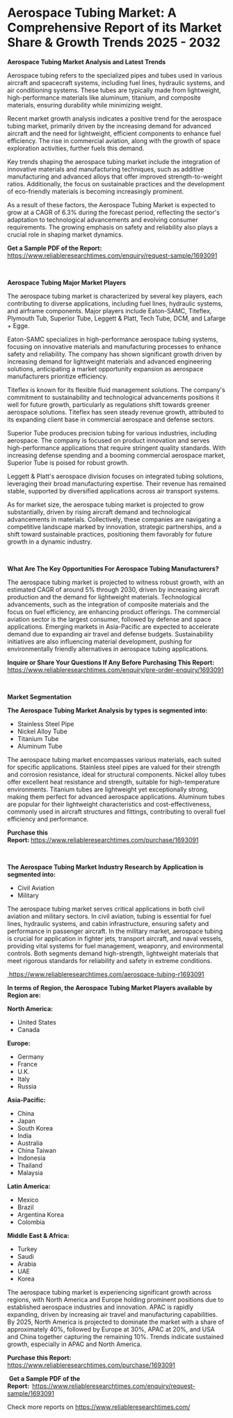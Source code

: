 <p><h1>Aerospace Tubing Market: A Comprehensive Report of its Market Share & Growth Trends 2025 - 2032</h1></p><p><strong>Aerospace Tubing Market Analysis and Latest Trends</strong></p>
<p><p>Aerospace tubing refers to the specialized pipes and tubes used in various aircraft and spacecraft systems, including fuel lines, hydraulic systems, and air conditioning systems. These tubes are typically made from lightweight, high-performance materials like aluminum, titanium, and composite materials, ensuring durability while minimizing weight. </p><p>Recent market growth analysis indicates a positive trend for the aerospace tubing market, primarily driven by the increasing demand for advanced aircraft and the need for lightweight, efficient components to enhance fuel efficiency. The rise in commercial aviation, along with the growth of space exploration activities, further fuels this demand. </p><p>Key trends shaping the aerospace tubing market include the integration of innovative materials and manufacturing techniques, such as additive manufacturing and advanced alloys that offer improved strength-to-weight ratios. Additionally, the focus on sustainable practices and the development of eco-friendly materials is becoming increasingly prominent.</p><p>As a result of these factors, the Aerospace Tubing Market is expected to grow at a CAGR of 6.3% during the forecast period, reflecting the sector's adaptation to technological advancements and evolving consumer requirements. The growing emphasis on safety and reliability also plays a crucial role in shaping market dynamics.</p></p>
<p><strong>Get a Sample PDF of the Report:&nbsp;</strong> <a href="https://www.reliableresearchtimes.com/enquiry/request-sample/1693091?utm_campaign=1940&utm_medium=2&utm_source=Github&utm_content=ia&utm_term=08012025&utm_id=aerospace-tubing">https://www.reliableresearchtimes.com/enquiry/request-sample/1693091</a></p>
<p>&nbsp;</p>
<p><strong>Aerospace Tubing Major Market Players</strong></p>
<p><p>The aerospace tubing market is characterized by several key players, each contributing to diverse applications, including fuel lines, hydraulic systems, and airframe components. Major players include Eaton-SAMC, Titeflex, Plymouth Tub, Superior Tube, Leggett & Platt, Tech Tube, DCM, and Lafarge + Egge.</p><p>Eaton-SAMC specializes in high-performance aerospace tubing systems, focusing on innovative materials and manufacturing processes to enhance safety and reliability. The company has shown significant growth driven by increasing demand for lightweight materials and advanced engineering solutions, anticipating a market opportunity expansion as aerospace manufacturers prioritize efficiency.</p><p>Titeflex is known for its flexible fluid management solutions. The company's commitment to sustainability and technological advancements positions it well for future growth, particularly as regulations shift towards greener aerospace solutions. Titeflex has seen steady revenue growth, attributed to its expanding client base in commercial aerospace and defense sectors.</p><p>Superior Tube produces precision tubing for various industries, including aerospace. The company is focused on product innovation and serves high-performance applications that require stringent quality standards. With increasing defense spending and a booming commercial aerospace market, Superior Tube is poised for robust growth.</p><p>Leggett & Platt's aerospace division focuses on integrated tubing solutions, leveraging their broad manufacturing expertise. Their revenue has remained stable, supported by diversified applications across air transport systems.</p><p>As for market size, the aerospace tubing market is projected to grow substantially, driven by rising aircraft demand and technological advancements in materials. Collectively, these companies are navigating a competitive landscape marked by innovation, strategic partnerships, and a shift toward sustainable practices, positioning them favorably for future growth in a dynamic industry.</p></p>
<p>&nbsp;</p>
<p><strong>What Are The Key Opportunities For Aerospace Tubing Manufacturers?</strong></p>
<p><p>The aerospace tubing market is projected to witness robust growth, with an estimated CAGR of around 5% through 2030, driven by increasing aircraft production and the demand for lightweight materials. Technological advancements, such as the integration of composite materials and the focus on fuel efficiency, are enhancing product offerings. The commercial aviation sector is the largest consumer, followed by defense and space applications. Emerging markets in Asia-Pacific are expected to accelerate demand due to expanding air travel and defense budgets. Sustainability initiatives are also influencing material development, pushing for environmentally friendly alternatives in aerospace tubing applications.</p></p>
<p><strong>Inquire or Share Your Questions If Any Before Purchasing This Report:</strong> <a href="https://www.reliableresearchtimes.com/enquiry/pre-order-enquiry/1693091?utm_campaign=1940&utm_medium=2&utm_source=Github&utm_content=ia&utm_term=08012025&utm_id=aerospace-tubing">https://www.reliableresearchtimes.com/enquiry/pre-order-enquiry/1693091</a></p>
<p>&nbsp;</p>
<p><strong>Market Segmentation</strong></p>
<p><strong>The Aerospace Tubing Market Analysis by types is segmented into:</strong></p>
<p><ul><li>Stainless Steel Pipe</li><li>Nickel Alloy Tube</li><li>Titanium Tube</li><li>Aluminum Tube</li></ul></p>
<p><p>The aerospace tubing market encompasses various materials, each suited for specific applications. Stainless steel pipes are valued for their strength and corrosion resistance, ideal for structural components. Nickel alloy tubes offer excellent heat resistance and strength, suitable for high-temperature environments. Titanium tubes are lightweight yet exceptionally strong, making them perfect for advanced aerospace applications. Aluminum tubes are popular for their lightweight characteristics and cost-effectiveness, commonly used in aircraft structures and fittings, contributing to overall fuel efficiency and performance.</p></p>
<p><strong>Purchase this Report:&nbsp;</strong><a href="https://www.reliableresearchtimes.com/purchase/1693091?utm_campaign=1940&utm_medium=2&utm_source=Github&utm_content=ia&utm_term=08012025&utm_id=aerospace-tubing">https://www.reliableresearchtimes.com/purchase/1693091</a></p>
<p>&nbsp;</p>
<p><strong>The Aerospace Tubing Market Industry Research by Application is segmented into:</strong></p>
<p><ul><li>Civil Aviation</li><li>Military</li></ul></p>
<p><p>The aerospace tubing market serves critical applications in both civil aviation and military sectors. In civil aviation, tubing is essential for fuel lines, hydraulic systems, and cabin infrastructure, ensuring safety and performance in passenger aircraft. In the military market, aerospace tubing is crucial for application in fighter jets, transport aircraft, and naval vessels, providing vital systems for fuel management, weaponry, and environmental controls. Both segments demand high-strength, lightweight materials that meet rigorous standards for reliability and safety in extreme conditions.</p></p>
<p><a href="https://www.reliableresearchtimes.com/aerospace-tubing-r1693091?utm_campaign=1940&utm_medium=2&utm_source=Github&utm_content=ia&utm_term=08012025&utm_id=aerospace-tubing">&nbsp;https://www.reliableresearchtimes.com/aerospace-tubing-r1693091</a></p>
<p><strong>In terms of Region, the Aerospace Tubing Market Players available by Region are:</strong></p>
<p>
    <p> <strong> North America: </strong>
        <ul>
            <li>United States</li>
            <li>Canada</li>
        </ul>
        </p> 
    <p> <strong> Europe: </strong>
        <ul>
            <li>Germany</li>
            <li>France</li>
            <li>U.K.</li>
            <li>Italy</li>
            <li>Russia</li>
        </ul>
        </p> 
    <p> <strong> Asia-Pacific: </strong>
        <ul>
            <li>China</li>
            <li>Japan</li>
            <li>South Korea</li>
            <li>India</li>
            <li>Australia</li>
            <li>China Taiwan</li>
            <li>Indonesia</li>
            <li>Thailand</li>
            <li>Malaysia</li>
        </ul>
        </p> 
    <p> <strong> Latin America: </strong>
        <ul>
            <li>Mexico</li>
            <li>Brazil</li>
            <li>Argentina Korea</li>
            <li>Colombia</li>
        </ul>
        </p> 
    <p> <strong> Middle East & Africa: </strong>
        <ul>
            <li>Turkey</li>
            <li>Saudi</li>
            <li>Arabia</li>
            <li>UAE</li>
            <li>Korea</li>
        </ul>
    </p>
    </p>
<p><p>The aerospace tubing market is experiencing significant growth across regions, with North America and Europe holding prominent positions due to established aerospace industries and innovation. APAC is rapidly expanding, driven by increasing air travel and manufacturing capabilities. By 2025, North America is projected to dominate the market with a share of approximately 40%, followed by Europe at 30%, APAC at 20%, and USA and China together capturing the remaining 10%. Trends indicate sustained growth, especially in APAC and North America.</p></p>
<p><strong>Purchase this Report: </strong><a href="https://www.reliableresearchtimes.com/purchase/1693091?utm_campaign=1940&utm_medium=2&utm_source=Github&utm_content=ia&utm_term=08012025&utm_id=aerospace-tubing">https://www.reliableresearchtimes.com/purchase/1693091</a></p>
<p>&nbsp;<strong>Get a Sample PDF of the Report:&nbsp;&nbsp;</strong><a href="https://www.reliableresearchtimes.com/enquiry/request-sample/1693091?utm_campaign=1940&utm_medium=2&utm_source=Github&utm_content=ia&utm_term=08012025&utm_id=aerospace-tubing">https://www.reliableresearchtimes.com/enquiry/request-sample/1693091</a></p>
<p><strong></strong></p>
<p>Check more reports on <a href="https://www.reliableresearchtimes.com/?utm_campaign=1940&utm_medium=2&utm_source=Github&utm_content=ia&utm_term=08012025&utm_id=aerospace-tubing">https://www.reliableresearchtimes.com/</a></p>